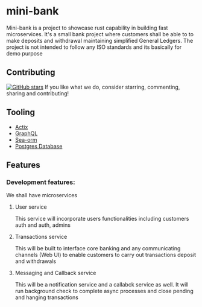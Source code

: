 # mini-bank

Mini-bank is a project to showcase rust capability in building fast microservices. It's a small bank project where customers shall be able to to make deposits and withdrawal maintaining simplified General Ledgers. 
The project is not intended to follow any ISO standards and its basically for demo purpose

## Contributing

[![GitHub stars](Contributing)](https://github.com/rust-nairobi/mini-bank/stargazers/)
If you like what we do, consider starring, commenting, sharing and contributing!

## Tooling

+ [Actix](https://github.com/actix)
+ [GraphQL](https://github.com/graphql)
+ [Sea-orm](https://github.com/SeaQL/sea-orm)
+ [Postgres Database](https://github.com/postgres/postgres)

## Features
### Development features:
We shall have microservices 

1. User service

    This service will incorporate users functionalities including customers auth and auth, admins

2. Transactions service

    This will be built to interface core banking and any communicating channels (Web UI) to enable customers to carry out transactions deposit and withdrawals

3. Messaging and Callback service

    This will be a notification service and a callabck service as well.
    It will run background check to complete async processes and close pending and hanging transactions



